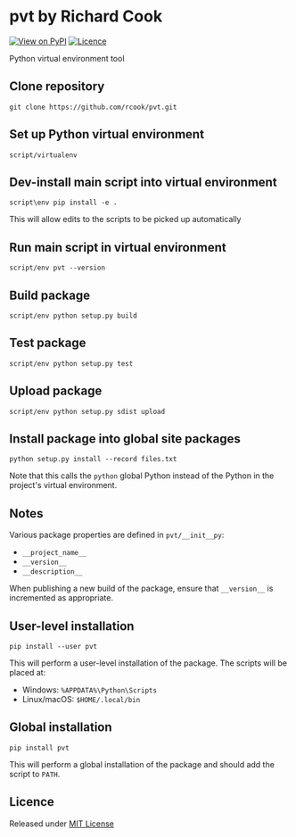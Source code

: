 # pvt by Richard Cook

[![View on PyPI](https://img.shields.io/pypi/v/pvt.svg)](https://pypi.python.org/pypi/pvt)
[![Licence](https://img.shields.io/badge/license-MIT-blue.svg)](https://raw.githubusercontent.com/rcook/pvt/master/LICENSE)

Python virtual environment tool

## Clone repository

```
git clone https://github.com/rcook/pvt.git
```
## Set up Python virtual environment

```
script/virtualenv
```

## Dev-install main script into virtual environment

```
script\env pip install -e .
```

This will allow edits to the scripts to be picked up automatically

## Run main script in virtual environment

```
script/env pvt --version
```

## Build package

```
script/env python setup.py build
```

## Test package

```
script/env python setup.py test
```

## Upload package

```
script/env python setup.py sdist upload
```

## Install package into global site packages

```
python setup.py install --record files.txt
```

Note that this calls the `python` global Python instead of the Python in the project's virtual environment.

## Notes

Various package properties are defined in `pvt/__init__py`:

* `__project_name__`
* `__version__`
* `__description__`

When publishing a new build of the package, ensure that `__version__` is incremented as appropriate.

## User-level installation

```
pip install --user pvt
```

This will perform a user-level installation of the package. The scripts will be placed at:

* Windows: `%APPDATA%\Python\Scripts`
* Linux/macOS: `$HOME/.local/bin`

## Global installation

```
pip install pvt
```

This will perform a global installation of the package and should add the script to `PATH`.

## Licence

Released under [MIT License][licence]

[licence]: LICENSE
[pypi]: https://pypi.python.org/pypi

